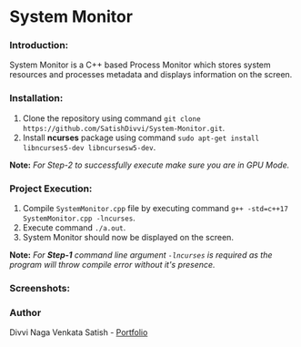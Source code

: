 # System Monitor

### Introduction:

System Monitor is a C++ based Process Monitor which stores system resources and processes metadata and displays information on the screen.

### Installation:

1. Clone the repository using command `git clone https://github.com/SatishDivvi/System-Monitor.git`.
2. Install **ncurses** package using command `sudo apt-get install libncurses5-dev libncursesw5-dev`.

**Note:** _For Step-2 to successfully execute make sure you are in GPU Mode._ 


### Project Execution:

1. Compile `SystemMonitor.cpp` file by executing command `g++ -std=c++17 SystemMonitor.cpp -lncurses`.
2. Execute command `./a.out`.
3. System Monitor should now be displayed on the screen.

**Note:** _For **Step-1** command line argument `-lncurses` is required as the program will throw compile error without it's presence._

### Screenshots:

### Author

Divvi Naga Venkata Satish - [Portfolio](https://satishdivvi.github.io)